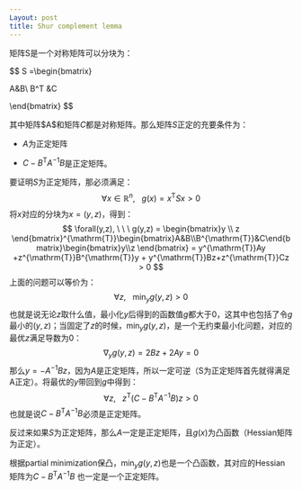 ```yaml
---
Layout: post
title: Shur complement lemma
---
```


矩阵S是一个对称矩阵可以分块为：


$$
S =\begin{bmatrix}

A&B\\
B^T &C


\end{bmatrix}
$$


其中矩阵\$A\$和矩阵$C$都是对称矩阵。那么矩阵$S$正定的充要条件为：

* $A​$为正定矩阵

* $C - B^{\mathrm{T}}A^{-1}B$是正定矩阵。

要证明$S$为正定矩阵，那必须满足：
$$
\forall x\in \mathbb{R}^n, \ \ \ g(x) = x^{\mathrm{T}}Sx > 0
$$
将$x$对应的分块为$x = (y, z)$，得到：
$$
\forall(y,z), \ \ \ g(y,z) = \begin{bmatrix}y \\ z
\end{bmatrix}^{\mathrm{T}}\begin{bmatrix}A&B\\B^{\mathrm{T}}&C\end{bmatrix}\begin{bmatrix}y\\z \end{bmatrix} = y^{\mathrm{T}}Ay +z^{\mathrm{T}}B^{\mathrm{T}}y + y^{\mathrm{T}}Bz+z^{\mathrm{T}}Cz > 0
$$
上面的问题可以等价为：
$$
\forall z, \ \ \ \min_yg(y, z) > 0
$$
也就是说无论$z$取什么值，最小化$y$后得到的函数值$g$都大于0，这其中也包括了令$g$最小的$(y,z)$；当固定了$z$的时候，$\min_yg(y, z)$，是一个无约束最小化问题，对应的最优$z$满足导数为0：
$$
\nabla_y g(y, z) = 2Bz + 2Ay = 0
$$
那么$y = -A^{-1}Bz$，因为$A$是正定矩阵，所以一定可逆（S为正定矩阵首先就得满足A正定）。将最优的$y$带回到$g$中得到：
$$
\forall z, \ \ \ z^{\mathrm{T}}(C - B^{\mathrm{T}}A^{-1}B)z > 0
$$
也就是说$C - B^{\mathrm{T}}A^{-1}B$必须是正定矩阵。



反过来如果$S$为正定矩阵，那么$A$一定是正定矩阵，且$g(x)$为凸函数（Hessian矩阵为正定）。

根据partial minimization保凸，$\min_yg(y, z)$也是一个凸函数，其对应的Hessian矩阵为$C - B^{\mathrm{T}}A^{-1}B$ 也一定是一个正定矩阵。

